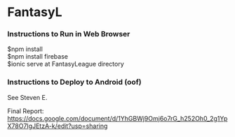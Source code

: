 # FantasyL  
### Instructions to Run in Web Browser   
$npm install  
$npm install firebase  
$ionic serve at FantasyLeague directory

### Instructions to Deploy to Android (oof)  
See Steven E.  


Final Report:
https://docs.google.com/document/d/1YhGBWj9Omj6o7rG_h252Oh0_2g1YpX78O7IgJEtzA-k/edit?usp=sharing
